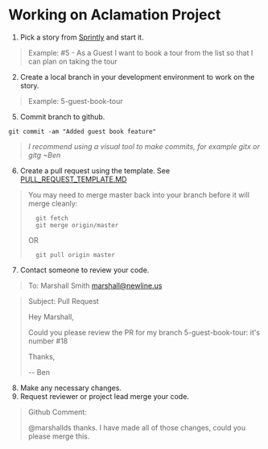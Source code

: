 # Working on Aclamation Project

1. Pick a story from [Sprintly](http://sprint.ly/product/29894/dashboard/?tags=Aclamation&statuses=backlog,current,complete&order=priority) and start it.

  > Example: #5 - As a Guest I want to book a tour from the list so that I can plan on taking the tour
2. Create a local branch in your development environment to work on the story.

  > Example: 5-guest-book-tour

5. Commit branch to github.

  `git commit -am "Added guest book feature"`
  > *I recommend using a visual tool to make commits, for example gitx or gitg ~Ben*
6. Create a pull request using the template.
  See [PULL_REQUEST_TEMPLATE.MD](PULL_REQUEST_TEMPLATE.MD)

  > You may need to merge master back into your branch before it will merge cleanly:
  > ```
  >   git fetch
  >   git merge origin/master
  > ```
  > OR
  > ```
  >   git pull origin master
  > ```

7. Contact someone to review your code.

  > To: Marshall Smith <marshall@newline.us>
  
  > Subject: Pull Request
  >
  > Hey Marshall,
  >
  > Could you please review the PR for my branch 5-guest-book-tour: it's number #18
  >
  > Thanks,
  >
  > -- Ben
8. Make any necessary changes.
9. Request reviewer or project lead merge your code.

  > Github Comment:
  >
  > @marshallds thanks. I have made all of those changes, could you please merge this.
  >
